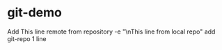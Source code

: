 # git-demo
Add This line remote from repository 
-e  "\nThis line from local repo" 
add git-repo 1 line
